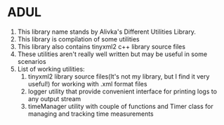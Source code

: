 # ADUL
1. This library name stands by Alivka's Different Utilities Library.
2. This library is compilation of some utilities
3. This library also contains tinyxml2 c++ library source files
4. These utilities aren't really well written but may be useful in some scenarios
5. List of working utilities:
    1) tinyxml2 library source files(It's not my library, but I find it very useful!) for working with .xml format files
    2) logger utility that provide convenient interface for printing logs to any output stream
    3) timeManager utility with couple of functions and Timer class for managing and tracking time measurements